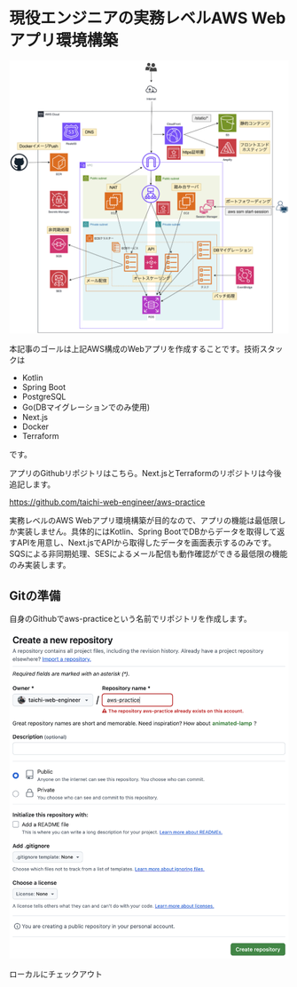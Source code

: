 # 現役エンジニアの実務レベルAWS Webアプリ環境構築
![WebアプリのAWS構成](images/app_aws_architecture.png)

本記事のゴールは上記AWS構成のWebアプリを作成することです。技術スタックは
- Kotlin
- Spring Boot
- PostgreSQL
- Go(DBマイグレーションでのみ使用)
- Next.js
- Docker
- Terraform

です。

アプリのGithubリポジトリはこちら。Next.jsとTerraformのリポジトリは今後追記します。

https://github.com/taichi-web-engineer/aws-practice

実務レベルのAWS Webアプリ環境構築が目的なので、アプリの機能は最低限しか実装しません。具体的にはKotlin、Spring BootでDBからデータを取得して返すAPIを用意し、Next.jsでAPIから取得したデータを画面表示するのみです。
SQSによる非同期処理、SESによるメール配信も動作確認ができる最低限の機能のみ実装します。

## Gitの準備
自身のGithubでaws-practiceという名前でリポジトリを作成します。

![Githubでaws-practiceのリポジトリ作成](create_aws_practice_repository.png)

ローカルにチェックアウト
